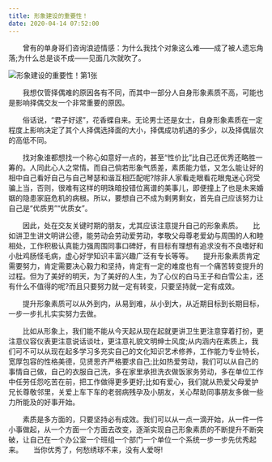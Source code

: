 ```yaml
---
title: 形象建设的重要性！
date: 2020-04-14 07:52:00
---
```




　　曾有的单身哥们咨询浪迹情感：为什么我找个对象这么难——成了被人遗忘角落;为什么总是谈不成——见面几次就吹了。

![形象建设的重要性！第1张](/img/fbb7da47d4041b58101de0dac026fdaa.jpg)

　　我想仅管择偶难的原因各有不同，而其中一部分人自身形象素质不高，可能也是影响择偶交友一个非常重要的原因。

　　俗话说，“君子好逑”，花香蝶自来。无论男士还是女士，自身形象素质在一定程度上影响决定了其个人择偶选择面的大小，择偶成功机遇的多少，以及择偶层次的高低不同。

　　找对象谁都想找一个称心如意好一点的，甚至“性价比”比自己还优秀还略胜一筹的。人同此心人之常情。而自己倘若形象气质差，素质能力低，又怎么能让好的相中自己看好自己与自己琴瑟和谐互相匹配呢?除非人家看走眼看花眼鬼迷心窍受骗上当，否则，很难有这样的明珠暗投错位离谱的美事儿，即便撞上了也是未来婚姻的隐患家庭危机的病根。所以，要想自己不成为剩男剩女，首先自己应该努力让自己是“优质男”“优质女”。

　　因此，处在交友关键时期的朋友，尤其应该注意提升自己的形象素质。　　比如讲卫生讲文明讲公德，能劳动会劳动爱劳动，孝敬父母尊老爱幼与周围的人和睦相处，工作积极认真能力强周围同事口碑好，有目标有理想有追求没有不良嗜好和小肚鸡肠怪毛病，虚心好学知识丰富兴趣广泛有专长等等。　　提升形象素质肯定需要努力，肯定需要决心毅力和坚持，肯定有一定的难度也有一个痛苦转变提升的过程。但为了美好的明天，为了美好的人生，为了心仪的白马王子和白雪公主，还有什么不值得的呢?而且只要努力就一定有转变，只要坚持就一定有成效。

　　提升形象素质可以从外到内，从易到难，从小到大，从近期目标到长期目标，一步一步扎扎实实努力去做。

　　比如从形象上，我们能不能从今天起从现在起就更讲卫生更注意穿着打扮，更注意仪容仪表更注意说话谈吐，更注意礼貌文明绅士风度;从内涵内在素质上，我们可不可以从现在起多学习多充实自己的文化知识艺术修养，工作能力专业特长，宽厚包容的性格美德，见贤思齐严格要求自己;比如热爱劳动，我们可以从自己的事情自己做，自己的衣服自己洗，多在家里承担洗衣做饭家务劳动，多在单位工作中任劳任怨吃苦在前，把工作做得更多更好;比如有爱心，我们就从热爱父母爱护兄长尊敬邻里，关爱上车下车的老弱病残孕及小朋友，关心帮助同事朋友多做一些力所能及的好事开始。

　　素质是多方面的，只要坚持必有成效。我们可以从一点一滴开始，从一件一件小事做起，从一个方面一个方面去改变，逐渐实现自己形象素质的不断提升不断突破，让自己在一个办公室一个班组一个部门一个单位一个系统一步一步先优秀起来。　　当你优秀了，何愁绣球不来，没有人爱呀!